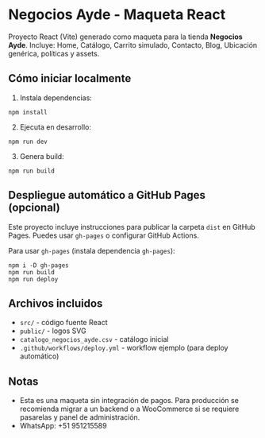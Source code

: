 # Negocios Ayde - Maqueta React

Proyecto React (Vite) generado como maqueta para la tienda **Negocios Ayde**.
Incluye: Home, Catálogo, Carrito simulado, Contacto, Blog, Ubicación genérica, políticas y assets.

## Cómo iniciar localmente

1. Instala dependencias:
```
npm install
```
2. Ejecuta en desarrollo:
```
npm run dev
```
3. Genera build:
```
npm run build
```

## Despliegue automático a GitHub Pages (opcional)

Este proyecto incluye instrucciones para publicar la carpeta `dist` en GitHub Pages. Puedes usar `gh-pages` o configurar GitHub Actions.

Para usar `gh-pages` (instala dependencia `gh-pages`):
```
npm i -D gh-pages
npm run build
npm run deploy
```

## Archivos incluidos
- `src/` - código fuente React
- `public/` - logos SVG
- `catalogo_negocios_ayde.csv` - catálogo inicial
- `.github/workflows/deploy.yml` - workflow ejemplo (para deploy automático) 

## Notas
- Esta es una maqueta sin integración de pagos. Para producción se recomienda migrar a un backend o a WooCommerce si se requiere pasarelas y panel de administración.
- WhatsApp: +51 951215589
